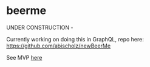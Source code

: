 # beerme

UNDER CONSTRUCTION - 

Currently working on doing this in GraphQL, repo here: https://github.com/abischolz/newBeerMe

See MVP [here](https://docs.google.com/document/d/1nB4UB2GzPNecoLjBOyZwvsh1-1fZ6SKErZptAj3b5l8/edit?usp=sharing)
